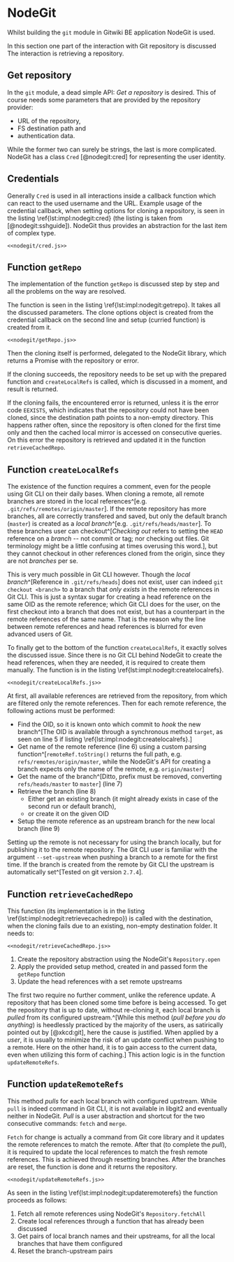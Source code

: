 # NodeGit

Whilst building the `git` module in Gitwiki BE application NodeGit is used.

In this section one part of the interaction with Git repository is discussed
The interaction is retrieving a repository.

## Get repository

In the `git` module, a dead simple API: _Get a repository_ is desired.
This of course needs some parameters that are provided by the repository provider:

- URL of the repository,
- FS destination path and
- authentication data.

While the former two can surely be strings, the last is more complicated.
NodeGit has a class `Cred` [@nodegit:cred] for representing the user identity.

## Credentials

Generally `Cred` is used in all interactions inside a callback function which can react to the used username and the URL.
Example usage  of the credential callback, when setting options for cloning a repository, is seen in the listing \ref{lst:impl:nodegit:cred} (the listing is taken from [@nodegit:sshguide]).
NodeGit thus provides an abstraction for the last item of complex type.

```{language=js caption="Implementation: NodeGit -- Credentials callback" label="lst:impl:nodegit:cred"}
<<nodegit/cred.js>>
```

## Function `getRepo`

The implementation of the function `getRepo` is discussed step by step and all the problems on the way are resolved.

The function is seen in the listing \ref{lst:impl:nodegit:getrepo}.
It takes all the discussed parameters.
The clone options object is created from the credential callback on the second line and setup (curried function) is created from it.

```{language=js caption="Implementation: NodeGit -- Getting a repository" label="lst:impl:nodegit:getrepo"}
<<nodegit/getRepo.js>>
```

Then the cloning itself is performed, delegated to the NodeGit library, which returns a Promise with the repository or error.

If the cloning succeeds, the repository needs to be set up with the prepared function and `createLocalRefs` is called, which is discussed in a moment, and result is returned.

If the cloning fails, the encountered error is returned, unless it is the error code `EEXISTS`, which indicates that the repository could not have been cloned, since the destination path points to a non-empty directory.
This happens rather often, since the repository is often cloned for the first time only and then the cached local mirror is accessed on consecutive queries.
On this error the repository is retrieved and updated it in the function `retrieveCachedRepo`.


## Function `createLocalRefs`

The existence of the function requires a comment, even for the people using Git CLI on their daily bases.
When cloning a remote, all remote branches are stored in the local references^[e.g. `.git/refs/remotes/origin/master`].
If the remote repository has more branches, all are correctly transfered and saved, but only the default branch (`master`) is created as a _local branch_^[e.g. `.git/refs/heads/master`].
To these branches user can checkout^[_Checking out_ refers to setting the `HEAD` reference on a _branch_ -- not commit or tag; nor checking out files. Git terminology might be a little confusing at times overusing this word.], but they cannot checkout in other references cloned from the origin, since they are not _branches_ per se.

This is very much possible in Git CLI however.
Though the _local branch_^[Reference in `.git/refs/heads`] does not exist, user can indeed `git checkout <branch>` to a branch that _only exists_ in the remote references in Git CLI.
This is just a syntax sugar for creating a head reference on the same OID as the remote reference; which Git CLI does for the user, on the first checkout into a branch that does not exist, but has a counterpart in the remote references of the same name.
That is the reason why the line between remote references and head references is blurred for even advanced users of Git.

To finally get to the bottom of the function `createLocalRefs`, it exactly solves the discussed issue.
Since there is no Git CLI behind NodeGit to create the head references, when they are needed, it is required to create them manually.
The function is in the listing \ref{lst:impl:nodegit:createlocalrefs}.

```{language=js caption="Implementation: NodeGit -- Create local references" label="lst:impl:nodegit:createlocalrefs"}
<<nodegit/createLocalRefs.js>>
```

At first, all available references are retrieved from the repository, from which are filtered only the remote references.
Then for each remote reference, the following actions must be performed:

- Find the OID, so it is known onto which commit to _hook_ the new branch^[The OID is available through a synchronous method `target`, as seen on line 5 if listing \ref{lst:impl:nodegit:createlocalrefs}.]
- Get name of the remote reference (line 6) using a custom parsing function^[`remoteRef.toString()` returns the full path, e.g. `refs/remotes/origin/master`, while the NodeGit's API for creating a branch expects only the name of the remote, e.g. `origin/master`]
- Get the name of the branch^[Ditto, prefix must be removed, converting `refs/heads/master` to `master`] (line 7)
- Retrieve the branch (line 8)
    - Either get an existing branch (it might already exists in case of the second run or default branch),
    - or create it on the given OID
- Setup the remote reference as an upstream branch for the new local branch (line 9)

Setting up the remote is not necessary for using the branch locally, but for publishing it to the remote repository.
The Git CLI user is familiar with the argument `--set-upstream` when pushing a branch to a remote for the first time.
If the branch is created from the remote by Git CLI the upstream is automatically set^[Tested on git version `2.7.4`].


## Function `retrieveCachedRepo`

This function (its implementation is in the listing \ref{lst:impl:nodegit:retrievecachedrepo}) is called with the destination, when the cloning fails due to an existing, non-empty destination folder.
It needs to:

```{language=js caption="Implementation: NodeGit -- Retrieve cached repository" label="lst:impl:nodegit:retrievecachedrepo"}
<<nodegit/retrieveCachedRepo.js>>
```

1. Create the repository abstraction using the NodeGit's `Repository.open`
2. Apply the provided setup method, created in and passed form the `getRepo` function
3. Update the head references with a set remote upstreams

The first two require no further comment, unlike the reference update.
A repository that has been cloned some time before is being accessed.
To get the repository that is up to date, without re-cloning it, each local branch is _pulled_ from its configured upstream.^[While this method (_pull before you do anything_) is heedlessly practiced by the majority of the users, as satirically pointed out by [@xkcd:git], here the cause is justified. When applied by a _user_, it is usually to minimize the risk of an update conflict when pushing to a remote. Here on the other hand, it is to gain access to the current data, even when utilizing this form of caching.]
This action logic is in the function `updateRemoteRefs`.

## Function `updateRemoteRefs`

This method _pulls_ for each local branch with configured upstream.
While `pull` is indeed command in Git CLI, it is not available in libgit2 and eventually neither in NodeGit.
_Pull_ is a user abstraction and shortcut for the two consecutive commands: `fetch` and `merge`.

`Fetch` for change is actually a command from Git core library and it updates the remote references to match the remote.
After that (to complete the *pull*), it is required to update the local references to match the fresh remote references.
This is achieved through resetting branches.
After the branches are reset, the function is done and it returns the repository.

```{language=js caption="Implementation: NodeGit -- Update branches with remote upstreams" label="lst:impl:nodegit:updateremoterefs"}
<<nodegit/updateRemoteRefs.js>>
```

As seen in the listing \ref{lst:impl:nodegit:updateremoterefs} the function proceeds as follows:

1. Fetch all remote references using NodeGit's `Repository.fetchAll`
2. Create local references through a function that has already been discussed
3. Get pairs of local branch names and their upstreams, for all the local branches that have them configured
4. Reset the branch-upstream pairs

